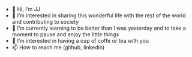 - 👋 Hi, I’m JJ
- 👀 I’m interested in sharing this wonderful life with the rest of the world and contributing to society
- 🌱 I’m currently learning to be better than I was yesterday and to take a moment to pause and enjoy the little things
- 💞️ I’m interested in having a cup of coffe or tea with you
- 📫 How to reach me (github, linkedin)
